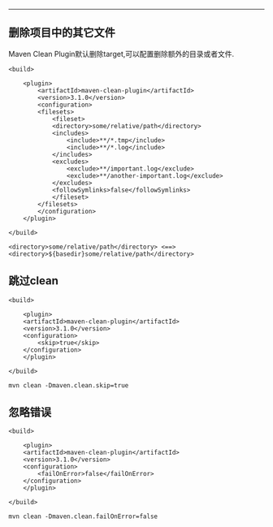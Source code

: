 ---

## 删除项目中的其它文件
Maven Clean Plugin默认删除target,可以配置删除额外的目录或者文件.

    <build>
      
        <plugin>
            <artifactId>maven-clean-plugin</artifactId>
            <version>3.1.0</version>
            <configuration>
            <filesets>
                <fileset>
                <directory>some/relative/path</directory>
                <includes>
                    <include>**/*.tmp</include>
                    <include>**/*.log</include>
                </includes>
                <excludes>
                    <exclude>**/important.log</exclude>
                    <exclude>**/another-important.log</exclude>
                </excludes>
                <followSymlinks>false</followSymlinks>
                </fileset>
            </filesets>
            </configuration>
        </plugin>
        
    </build>

    <directory>some/relative/path</directory> <==>  <directory>${basedir}some/relative/path</directory>


## 跳过clean
    <build>

        <plugin>
        <artifactId>maven-clean-plugin</artifactId>
        <version>3.1.0</version>
        <configuration>
            <skip>true</skip>
        </configuration>
        </plugin>

    </build>

    mvn clean -Dmaven.clean.skip=true

## 忽略错误

    <build>

        <plugin>
        <artifactId>maven-clean-plugin</artifactId>
        <version>3.1.0</version>
        <configuration>
            <failOnError>false</failOnError>
        </configuration>
        </plugin>

    </build>

    mvn clean -Dmaven.clean.failOnError=false



    